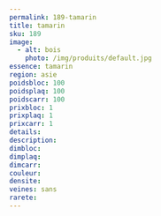 ```yaml
---
permalink: 189-tamarin
title: tamarin
sku: 189
image: 
  - alt: bois
    photo: /img/produits/default.jpg
essence: tamarin
region: asie
poidsbloc: 100
poidsplaq: 100
poidscarr: 100
prixbloc: 1
prixplaq: 1
prixcarr: 1
details: 
description: 
dimbloc: 
dimplaq: 
dimcarr: 
couleur: 
densite: 
veines: sans
rarete: 
---
```

